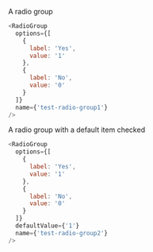 A radio group

```js
<RadioGroup
  options={[
    {
      label: 'Yes',
      value: '1'
    },
    {
      label: 'No',
      value: '0'
    }
  ]}
  name={'test-radio-group1'}
/>
```

A radio group with a default item checked

```js
<RadioGroup
  options={[
    {
      label: 'Yes',
      value: '1'
    },
    {
      label: 'No',
      value: '0'
    }
  ]}
  defaultValue={'1'}
  name={'test-radio-group2'}
/>
```
